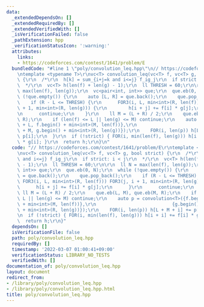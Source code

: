 ```yaml
---
data:
  _extendedDependsOn: []
  _extendedRequiredBy: []
  _extendedVerifiedWith: []
  _isVerificationFailed: false
  _pathExtension: hpp
  _verificationStatusIcon: ':warning:'
  attributes:
    links:
    - https://codeforces.com/contest/1641/problem/E
  bundledCode: "#line 1 \"poly/convolution_leq.hpp\"\n// https://codeforces.com/contest/1641/problem/E\r\
    \ntemplate <typename T>\r\nvc<T> convolution_leq(vc<T> f, vc<T> g, bool strict)\
    \ {\r\n  /*\r\n  h[k] = sum_{i+j=k and i<=j} f_ig_j\r\n  if strict: i < j\r\n\
    \  */\r\n  vc<T> h(len(f) + len(g) - 1);\r\n  ll THRESH = 60;\r\n\r\n  ll N =\
    \ max(len(f), len(g));\r\n  vc<pair<int, int>> que;\r\n  que.eb(0, N);\r\n  while\
    \ (!que.empty()) {\r\n    auto [L, R] = que.back();\r\n    que.pop_back();\r\n\
    \    if (R - L <= THRESH) {\r\n      FOR3(i, L, min<int>(R, len(f))) FOR3(j, i\
    \ + 1, min<int>(R, len(g))) {\r\n        h[i + j] += f[i] * g[j];\r\n      }\r\
    \n      continue;\r\n    }\r\n    ll M = (L + R) / 2;\r\n    que.eb(L, M), que.eb(M,\
    \ R);\r\n    if (len(f) <= L || len(g) <= M) continue;\r\n    auto p = convolution<T>({f.begin()\
    \ + L, f.begin() + min<int>(M, len(f))},\r\n                            {g.begin()\
    \ + M, g.begin() + min<int>(R, len(g))});\r\n    FOR(i, len(p)) h[L + M + i] +=\
    \ p[i];\r\n  }\r\n  if (!strict) { FOR(i, min(len(f), len(g))) h[i + i] += f[i]\
    \ * g[i]; }\r\n  return h;\r\n}\n"
  code: "// https://codeforces.com/contest/1641/problem/E\r\ntemplate <typename T>\r\
    \nvc<T> convolution_leq(vc<T> f, vc<T> g, bool strict) {\r\n  /*\r\n  h[k] = sum_{i+j=k\
    \ and i<=j} f_ig_j\r\n  if strict: i < j\r\n  */\r\n  vc<T> h(len(f) + len(g)\
    \ - 1);\r\n  ll THRESH = 60;\r\n\r\n  ll N = max(len(f), len(g));\r\n  vc<pair<int,\
    \ int>> que;\r\n  que.eb(0, N);\r\n  while (!que.empty()) {\r\n    auto [L, R]\
    \ = que.back();\r\n    que.pop_back();\r\n    if (R - L <= THRESH) {\r\n     \
    \ FOR3(i, L, min<int>(R, len(f))) FOR3(j, i + 1, min<int>(R, len(g))) {\r\n  \
    \      h[i + j] += f[i] * g[j];\r\n      }\r\n      continue;\r\n    }\r\n   \
    \ ll M = (L + R) / 2;\r\n    que.eb(L, M), que.eb(M, R);\r\n    if (len(f) <=\
    \ L || len(g) <= M) continue;\r\n    auto p = convolution<T>({f.begin() + L, f.begin()\
    \ + min<int>(M, len(f))},\r\n                            {g.begin() + M, g.begin()\
    \ + min<int>(R, len(g))});\r\n    FOR(i, len(p)) h[L + M + i] += p[i];\r\n  }\r\
    \n  if (!strict) { FOR(i, min(len(f), len(g))) h[i + i] += f[i] * g[i]; }\r\n\
    \  return h;\r\n}"
  dependsOn: []
  isVerificationFile: false
  path: poly/convolution_leq.hpp
  requiredBy: []
  timestamp: '2022-03-07 01:00:41+09:00'
  verificationStatus: LIBRARY_NO_TESTS
  verifiedWith: []
documentation_of: poly/convolution_leq.hpp
layout: document
redirect_from:
- /library/poly/convolution_leq.hpp
- /library/poly/convolution_leq.hpp.html
title: poly/convolution_leq.hpp
---
```

